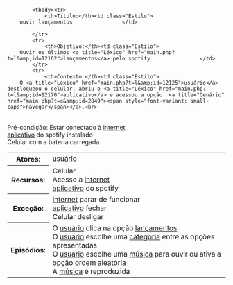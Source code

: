 <table> 




<!--                     SEGUNDA PARTE                                     --> 


   



<!-- CENÁRIO --> 

    

            <tbody><tr> 
                <th>Titulo:</th><td class="Estilo">
        ouvir lançamentos                </td> 

            </tr> 
            <tr> 
                <th>Objetivo:</th><td class="Estilo">
		Ouvir os últimos <a title="Léxico" href="main.php?t=l&amp;id=12162">lançamentos</a> pelo spotify				</td> 
            </tr> 
            <tr> 
                <th>Contexto:</th><td class="Estilo">
		O <a title="Léxico" href="main.php?t=l&amp;id=12125">usuário</a> desbloqueou o celular, abriu o <a title="Léxico" href="main.php?t=l&amp;id=12170">aplicativo</a> e acessou a opção  <a title="Cenário" href="main.php?t=c&amp;id=2849"><span style="font-variant: small-caps">navegar</span></a>.<br>
<br>
Pré-condição: Estar conectado à <a title="Léxico" href="main.php?t=l&amp;id=12163">internet</a><br>
<a title="Léxico" href="main.php?t=l&amp;id=12170">aplicativo</a> do spotify instalado<br>
Celular com a bateria carregada		 
				</td> 
            </tr> 
            <tr> 
                <th>Atores:</th><td class="Estilo">
		<a title="Léxico" href="main.php?t=l&amp;id=12125">usuário</a>                </td>  
            </tr> 
            <tr> 
                <th>Recursos:</th><td class="Estilo">
		Celular<br>
Acesso a <a title="Léxico" href="main.php?t=l&amp;id=12163">internet</a><br>
<a title="Léxico" href="main.php?t=l&amp;id=12170">aplicativo</a> do spotify                </td> 
            </tr> 
            <tr> 
                <th>Exceção:</th><td class="Estilo">
		<a title="Léxico" href="main.php?t=l&amp;id=12163">internet</a> parar de funcionar<br>
<a title="Léxico" href="main.php?t=l&amp;id=12170">aplicativo</a> fechar<br>
Celular desligar                 </td> 
            </tr> 
            <tr> 
                <th>Episódios:</th><td class="Estilo">
		O <a title="Léxico" href="main.php?t=l&amp;id=12125">usuário</a> clica na opção <a title="Léxico" href="main.php?t=l&amp;id=12162">lançamentos</a><br>
O <a title="Léxico" href="main.php?t=l&amp;id=12125">usuário</a> escolhe uma <a title="Léxico" href="main.php?t=l&amp;id=12210">categoria</a> entre as opções apresentadas<br>
O <a title="Léxico" href="main.php?t=l&amp;id=12125">usuário</a> escolhe uma <a title="Léxico" href="main.php?t=l&amp;id=12221">música</a> para ouvir ou ativa a opção ordem aleatória<br>
A <a title="Léxico" href="main.php?t=l&amp;id=12221">música</a> é reproduzida	  	
                </td> 
            </tr> 
        </tbody></table>
